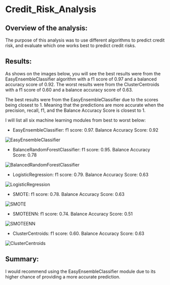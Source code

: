 # Credit_Risk_Analysis

## Overview of the analysis: 

The purpose of this analysis was to use different algorithms to predict credit risk, and evaluate which one works best to predict credit risks. 

## Results: 

As shows on the images below, you will see the best results were from the EasyEnsembleClassifier algorithm with a f1 score of 0.97 and a balanced accuracy score of 0.92. The worst results were from the ClusterCentroids with a f1 score of 0.60 and a balance accuracy score of 0.63.

The best results were from the EasyEnsembleClassifier due to the scores being closest to 1. Meaning that the predictions are more accurate when the precision, recall, f1, and the Balance Accuracy Score is closest to 1.

I will list all six machine learning modules from best to worst below:

-	EasyEnsembleClassifier: f1 score: 0.97. Balance Accuracy Score: 0.92

![EasyEnsembleClassifier](https://user-images.githubusercontent.com/92958939/163700357-7302fb7e-e057-4292-be1d-3b43d140b2ec.png)

-	BalanceRandomForestClassifier: f1 score: 0.95. Balance Accuracy Score: 0.78

![BalancedRandomForestClassifier](https://user-images.githubusercontent.com/92958939/163700361-2f7d502d-7a95-4e87-ba7d-f8a1f430e5f7.png)

-	LogisticRegression: f1 score: 0.79. Balance Accuracy Score: 0.63

![LogisticRegression](https://user-images.githubusercontent.com/92958939/163700365-c67ba985-3fd3-4309-95a7-573d0a2199d0.png)

-	SMOTE: f1 score: 0.78. Balance Accuracy Score: 0.63

![SMOTE](https://user-images.githubusercontent.com/92958939/163700372-5221e448-dca1-41f4-bd7c-25af91b4d7a5.png)

-	SMOTEENN: f1 score: 0.74. Balance Accuracy Score: 0.51

![SMOTEENN](https://user-images.githubusercontent.com/92958939/163700378-a7303af1-8fe6-4228-ad4d-cc185c5ebfa9.png)

-	ClusterCentroids: f1 score: 0.60. Balance Accuracy Score: 0.63

![ClusterCentroids](https://user-images.githubusercontent.com/92958939/163700382-310bed0a-1bd6-494e-a520-ae028b7afe34.png)

## Summary: 

I would recommend using the EasyEnsembleClassifier module due to its higher chance of providing a more accurate prediction. 

